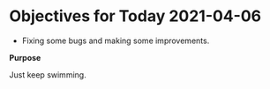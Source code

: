 # Objectives for Today 2021-04-06

- Fixing some bugs and making some improvements.

**Purpose**

Just keep swimming.
